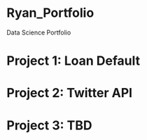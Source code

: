 # Ryan_Portfolio
Data Science Portfolio

# Project 1: Loan Default

# Project 2: Twitter API

# Project 3: TBD
